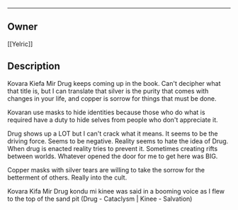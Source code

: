 --------------------------------------------------------------------------------
## Owner
[[Yelric]]

## Description
Kovara Kiefa Mir Drug keeps coming up in the book. Can't decipher what that title is, but I can translate that silver is the purity that comes with changes in your life, and copper is sorrow for things that must be done.

Kovaran use masks to hide identities because those who do what is required have a duty to hide selves from people who don't appreciate it. 

Drug shows up a LOT but I can't crack what it means. It seems to be the driving force. Seems to be negative. Reality seems to hate the idea of Drug. When drug is enacted reality tries to prevent it. Sometimes creating rifts between worlds. Whatever opened the door for me to get here was BIG.

Copper masks with silver tears are willing to take the sorrow for the betterment of others. Really into the cult.

Kovara Kifa Mir Drug kondu mi kinee was said in a booming voice as I flew to the top of the sand pit 
(Drug - Cataclysm | Kinee - Salvation)
